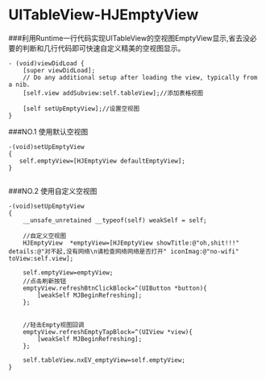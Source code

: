 # UITableView-HJEmptyView
###利用Runtime一行代码实现UITableView的空视图EmptyView显示,省去没必要的判断和几行代码即可快速自定义精美的空视图显示。

```objc
- (void)viewDidLoad {
    [super viewDidLoad];
    // Do any additional setup after loading the view, typically from a nib.
    [self.view addSubview:self.tableView];//添加表格视图
    
    [self setUpEmptyView];//设置空视图
}

```

###NO.1 使用默认空视图
```objc
-(void)setUpEmptyView
{
   self.emptyView=[HJEmptyView defaultEmptyView];
}
  
```


###NO.2 使用自定义空视图
```objc
-(void)setUpEmptyView
{
    __unsafe_unretained __typeof(self) weakSelf = self;
    
    //自定义空视图
    HJEmptyView  *emptyView=[HJEmptyView showTitle:@"oh,shit!!!" details:@"对不起,没有网络\n请检查网络网络是否打开" iconImag:@"no-wifi" toView:self.view];
    
    self.emptyView=emptyView;
    //点击刷新按钮
    emptyView.refreshBtnClickBlock=^(UIButton *button){
        [weakSelf MJBeginRefreshing];
    };
    
    
    //轻击Empty视图回调
    emptyView.refreshEmptyTapBlock=^(UIView *view){
        [weakSelf MJBeginRefreshing];
    };
    
    self.tableView.nxEV_emptyView=self.emptyView;
}
```

